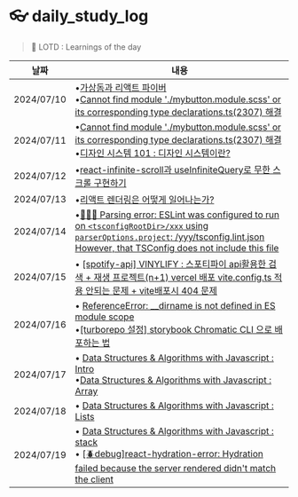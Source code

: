 # 👓 daily_study_log

> 👔 LOTD : Learnings of the day

|날짜|내용|
|---|---|
|2024/07/10|•[가상돔과 리액트 파이버](https://pyotato-dev.tistory.com/entry/%E2%9A%9B%EF%B8%8F-%EA%B0%80%EC%83%81%EB%8F%94%EA%B3%BC-%EB%A6%AC%EC%95%A1%ED%8A%B8-%ED%8C%8C%EC%9D%B4%EB%B2%84) <br/> •[Cannot find module './mybutton.module.scss' or its corresponding type declarations.ts(2307) 해결](https://pyotato-dev.tistory.com/entry/turboRepo-scss-Cannot-find-module-mybuttonmodulescss-or-its-corresponding-type-declarationsts2307)|
|2024/07/11|•[Cannot find module './mybutton.module.scss' or its corresponding type declarations.ts(2307) 해결](https://pyotato-dev.tistory.com/entry/turboRepo-scss-Cannot-find-module-mybuttonmodulescss-or-its-corresponding-type-declarationsts2307)<br/>•[디자인 시스템 101 : 디자인 시스템이란?](https://pyotato-dev.tistory.com/entry/%EB%94%94%EC%9E%90%EC%9D%B8-%EC%8B%9C%EC%8A%A4%ED%85%9C-101-%EB%94%94%EC%9E%90%EC%9D%B8-%EC%8B%9C%EC%8A%A4%ED%85%9C%EC%9D%B4%EB%9E%80)|
|2024/07/12|•[react-infinite-scroll과 useInfiniteQuery로 무한 스크롤 구현하기](https://pyotato-dev.tistory.com/entry/spotify-api-VINYLIFY-%EC%8A%A4%ED%8F%AC%ED%8B%B0%ED%8C%8C%EC%9D%B4-api%ED%99%9C%EC%9A%A9%ED%95%9C-%EA%B2%80%EC%83%89-%EC%9E%AC%EC%83%9D-%ED%94%84%EB%A1%9C%EC%A0%9D%ED%8A%B8n%EA%B2%80%EC%83%89-%EA%B2%B0%EA%B3%BC-react-infinite-scroll%EA%B3%BC-useInfiniteQuery%EB%A1%9C-%EB%AC%B4%ED%95%9C-%EC%8A%A4%ED%81%AC%EB%A1%A4-%EA%B5%AC%ED%98%84%ED%95%98%EA%B8%B0)|
|2024/07/13|•[리액트 렌더링은 어떻게 일어나는가?](https://pyotato-dev.tistory.com/entry/%E2%9A%9B%EF%B8%8F-%EB%A6%AC%EC%95%A1%ED%8A%B8-%EB%A0%8C%EB%8D%94%EB%A7%81%EC%9D%80-%EC%96%B4%EB%96%BB%EA%B2%8C-%EC%9D%BC%EC%96%B4%EB%82%98%EB%8A%94%EA%B0%80)|
|2024/07/14|•[👩🏻‍🔧 Parsing error: ESLint was configured to run on `<tsconfigRootDir>/xxx` using `parserOptions.project`: /yyy/tsconfig.lint.json However, that TSConfig does not include this file](https://pyotato-dev.tistory.com/entry/Parsing-error-ESLint-was-configured-to-run-on-tsconfigRootDirtypingsdeclarationsdts-using-parserOptionsproject-userspyotatogithubprojectssoloflabtripiepackagesdesign-systemtsconfiglintjson-However-that-TSConfig-does-not-include-t)|
|2024/07/15|• [[spotify-api] VINYLIFY : 스포티파이 api활용한 검색 + 재생 프로젝트(n+1) vercel 배포 vite.config.ts 적용 안되는 문제 + vite배포시 404 문제](https://pyotato-dev.tistory.com/entry/spotify-api-VINYLIFY-%EC%8A%A4%ED%8F%AC%ED%8B%B0%ED%8C%8C%EC%9D%B4-api%ED%99%9C%EC%9A%A9%ED%95%9C-%EA%B2%80%EC%83%89-%EC%9E%AC%EC%83%9D-%ED%94%84%EB%A1%9C%EC%A0%9D%ED%8A%B8n1-vercel-%EB%B0%B0%ED%8F%AC-viteconfigts-%EC%A0%81%EC%9A%A9-%EC%95%88%EB%90%98%EB%8A%94-%EB%AC%B8%EC%A0%9C)|
|2024/07/16 | • [ReferenceError: __dirname is not defined in ES module scope](https://pyotato-dev.tistory.com/entry/ReferenceError-dirname-is-not-defined-in-ES-module-scope) <br/> •[[turborepo 설정] storybook Chromatic CLI 으로 배포하는 법](https://pyotato-dev.tistory.com/entry/turborepo-%EC%84%A4%EC%A0%95-storybook-Chromatic-CLI-%EC%9C%BC%EB%A1%9C-%EB%B0%B0%ED%8F%AC%ED%95%98%EB%8A%94-%EB%B2%95)
|2024/07/17 | • [Data Structures & Algorithms with Javascript : Intro](https://pyotato-dev.tistory.com/entry/Data-Structures-Algorithms-with-Javascript) <br/> •[Data Structures & Algorithms with Javascript : Array](https://pyotato-dev.tistory.com/entry/Data-Structures-Algorithms-with-Javascript-Arrays)
|2024/07/18 | • [Data Structures & Algorithms with Javascript : Lists](https://pyotato-dev.tistory.com/entry/Data-Structures-Algorithms-with-Javascript-Lists) <br/> 
|2024/07/19 | • [Data Structures & Algorithms with Javascript : stack](https://pyotato-dev.tistory.com/entry/Data-Structures-Algorithms-with-Javascript-Stacks) <br/> • [[🪲debug]react-hydration-error: Hydration failed because the server rendered didn't match the client]()









